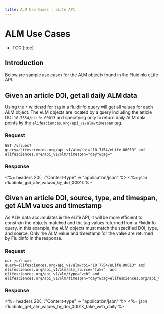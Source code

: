 ```yaml
---
title: ALM Use Cases | eLife API
---
```


# ALM Use Cases

* TOC
{:toc}

## Introduction

Below are sample use cases for the ALM objects found in the Fluidinfo eLife API.

## Given an article DOI, get all daily ALM data

Using the `*` wildcard for `tag` in a fluidinfo query will get all values for each ALM object. The ALM objects are located by a query including the article DOI `10.7554/eLife.00013` and specifying only to return daily ALM data points by the `elifesciences.org/api_v1/alm/timespan` tag.

### Request

    GET /values?query=elifesciences.org/api_v1/alm/doi="10.7554/eLife.00013" and elifesciences.org/api_v1/alm/timespan="day"&tag=*

### Response

<%= headers 200,  :"Content-type" => "application/json" %>
<%= json :fluidinfo_get_alm_values_by_doi_00013 %>

## Given an article DOI, source, type, and timespan, get ALM values and timestamp

As ALM data accumulates in the eLife API, it will be more efficient to constrain the objects matched and the tag values returned from a Fluidinfo query. In this example, the ALM objects must match the specified DOI, type, and source. Only the ALM value and timestamp for the value are returned by Fluidinfo in the response.

### Request

    GET /values?query=elifesciences.org/api_v1/alm/doi="10.7554/eLife.00013" and elifesciences.org/api_v1/alm/alm_source="fake"  and elifesciences.org/api_v1/alm/type="web" and elifesciences.org/api_v1/alm/timespan="day"&tag=elifesciences.org/api_v1/alm/value&tag=elifesciences.org/api_v1/alm/date_timestamp

### Response

<%= headers 200,  :"Content-type" => "application/json" %>
<%= json :fluidinfo_get_alm_values_by_doi_00013_fake_web_daily %>

